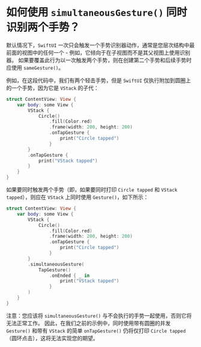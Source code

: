 如何使用 `simultaneousGesture()` 同时识别两个手势？
===

默认情况下，`SwiftUI` 一次只会触发一个手势识别器动作，通常是您层次结构中最前面的视图中的任何一个 - 例如，它倾向于在子视图而不是其父视图上使用识别器。 如果要覆盖此行为以一次触发两个手势，则在创建第二个手势和后续手势时应使用 `sameGesture()`。

例如，在这段代码中，我们有两个轻击手势，但是 `SwiftUI` 仅执行附加到圆圈上的一个手势，因为它是 `VStack` 的子代：

```swift
struct ContentView: View {
    var body: some View {
        VStack {
            Circle()
                .fill(Color.red)
                .frame(width: 200, height: 200)
                .onTapGesture {
                    print("Circle tapped")
                }
        }
        .onTapGesture {
            print("VStack tapped")
        }
    }
}
```

如果要同时触发两个手势（即，如果要同时打印 `Circle tapped` 和 `VStack tapped`），则应在 `VStack` 上同时使用 `Gesture()`，如下所示：

```swift
struct ContentView: View {
    var body: some View {
        VStack {
            Circle()
                .fill(Color.red)
                .frame(width: 200, height: 200)
                .onTapGesture {
                    print("Circle tapped")
                }
        }
        .simultaneousGesture(
            TapGesture()
                .onEnded { _ in
                    print("VStack tapped")
                }
        )
    }
}
```

注意：您应该将 `simultaneousGesture()` 与不会执行的手势一起使用，否则它将无法正常工作。 因此，在我们之前的示例中，同时使用带有圆圈的并发 `Gesture()` 和带有 `VStack` 的简单 `onTapGesture()` 仍将仅打印 `Circle tapped`（圆环点击），这将无法实现您的期望。
